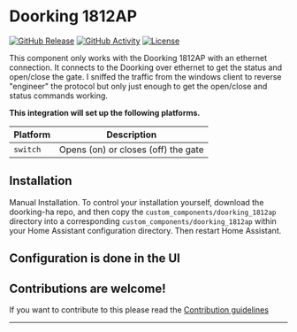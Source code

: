 # Doorking 1812AP

[![GitHub Release][releases-shield]][releases]
[![GitHub Activity][commits-shield]][commits]
[![License][license-shield]](LICENSE)

This component only works with the Doorking 1812AP with an ethernet connection.
It connects to the Doorking over ethernet to get the status and open/close the gate.
I sniffed the traffic from the windows client to reverse "engineer" the protocol but only just enough to get the open/close and status commands working.

**This integration will set up the following platforms.**

| Platform | Description                         |
| -------- | ----------------------------------- |
| `switch` | Opens (on) or closes (off) the gate |

## Installation

Manual Installation. To control your installation yourself, download the doorking-ha repo, and then copy the `custom_components/doorking_1812ap` directory into a corresponding `custom_components/doorking_1812ap` within your Home Assistant configuration directory. Then restart Home Assistant.

## Configuration is done in the UI

<!---->

## Contributions are welcome!

If you want to contribute to this please read the [Contribution guidelines](CONTRIBUTING.md)

---

[integration_blueprint]: https://github.com/cameronr/doorking-ha
[buymecoffee]: https://www.buymeacoffee.com/ludeeus
[commits-shield]: https://img.shields.io/github/commit-activity/y/cameronr/doorking-ha.svg?style=for-the-badge
[commits]: https://github.com/cameronr/doorking-ha/commits/main
[discord]: https://discord.gg/Qa5fW2R
[discord-shield]: https://img.shields.io/discord/330944238910963714.svg?style=for-the-badge
[exampleimg]: example.png
[forum-shield]: https://img.shields.io/badge/community-forum-brightgreen.svg?style=for-the-badge
[forum]: https://community.home-assistant.io/
[license-shield]: https://img.shields.io/github/license/cameronr/doorking-ha.svg?style=for-the-badge
[maintenance-shield]: https://img.shields.io/badge/maintainer-%40cameronr-blue.svg?style=for-the-badge
[releases-shield]: https://img.shields.io/github/release/cameronr/doorking-ha.svg?style=for-the-badge
[releases]: https://github.com/cameronr/doorking-ha/releases
